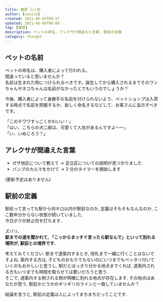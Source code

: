 ```yaml
---
title: 雑感 三人称
author: [nozzle]
created: 2021-06-05T09:57
updated: 2021-06-06T00:08
tag: [雑感]
description: ペットの命名, アレクサが間違えた言葉, 駅前の定義
category: thought
---
```


## ペットの名前

ペットの命名は、購入者によって行われる。  
間違っていると思いませんか？  
名前は生まれた時につけられるべきです。誕生してから購入されるまでそのワンちゃんやネコちゃんは名前がなかったとでもいうのでしょうか？

今後、購入者によって身勝手な名前を付けられないよう、ペットショップは入荷する時点で名前を把握するか、新しく命名するなどして、お客さんに呈示すべきです。

「このチワワすっごくかわいい！」  
「はい、こちらの犬二郎は、可愛くて人気があるんですよ～～」  
「い、いぬじろう？」

## アレクサが間違えた言葉

- ガザ地区について教えて → 足立区についての説明が見つかりました
- バンプのカルマをかけて → 3 分のタイマーを開始します

(更新予定はありません)

## 駅前の定義

駅前って言っても駅から何キロ以内が駅前なのか, 定義はそもそもなんなのか, ここ数年分からない状態が続いていました.  
今日ボクが終止符を打ちます.

ズバリ、  
**駅までの道を聞かれて, 「こっからまっすぐ言ったら駅なんで」といって別れる場所が, 駅前との境界です.**

考えてみてください. 駅まで道案内するとき, 改札まで一緒に行くことはないですよね. 案内する方は, 子どものおもりでもないのにいつまでもベッタリ付いていくのもおかしいと思うし, 駅だとはっきり分かる地点までくれば, 道案内される方もいつまでも時間を取らせては悪いだろうと思う.  
そこで, 道案内する側される側が明確に別れる地点が存在します. その地点はあなたが思う, 駅前かどうかのギリギリのラインと一致していませんか？

結論を言うと, 駅前の定義は人によってまちまちだってことです.
